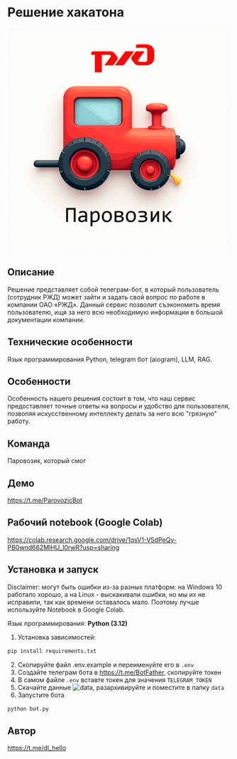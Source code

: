 # Решение хакатона

![Лого Паровозика](/public/logo.png)

## Описание

Решение представляет собой телеграм-бот, в который пользователь (сотрудник РЖД) может зайти и задать свой вопрос по работе в компании ОАО «РЖД». Данный сервис позволит съэкономить время пользователю, ищя за него всю необходимую информации в большой документации компании.

## Технические особенности

Язык программирования Python, telegram бот (aiogram), LLM, RAG.

## Особенности

Особенность нашего решения состоит в том, что наш сервис предоставляет точные ответы на вопросы и удобство для пользователя, позволяя искусственному интеллекту делать за него всю "грязную" работу.

## Команда

Паровозик, который смог

## Демо

https://t.me/ParovozicBot

## Рабочий notebook (Google Colab)

https://colab.research.google.com/drive/1qsV1-V5dPeQy-PB0wnd662MlHU_I0rwR?usp=sharing

## Установка и запуск

Disclaimer: могут быть ошибки из-за разных платформ: на Windows 10 работало хорошо, а на Linux - выскакивали ошибки, но мы их не исправили, так как времени оставалось мало. Поэтому лучше используйте Notebook в Google Colab.

Язык программирования: **Python (3.12)**

1. Установка зависимостей:

```bash
pip install requirements.txt
```

2. Скопируйте файл .env.example и переименуйте его в `.env`
3. Создайте телеграм бота в https://t.me/BotFather, скопируйте токен
4. В самом файле `.env` вставте токен для значения `TELEGRAM_TOKEN`
5. Скачайте данные ![data](https://drive.google.com/file/d/1PZZ_Rkq84rV-BDu5dv9GhWzTIcufR9v5/view?usp=drive_link), разархивируйте и поместите в папку `data`
6. Запустите бота

```bash
python bot.py
```

## Автор

https://t.me/dl_hello
